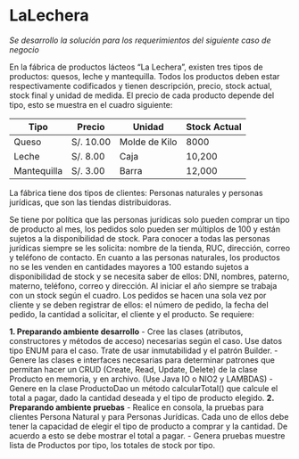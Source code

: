 # LaLechera

*Se desarrollo la solución para los requerimientos del siguiente caso de negocio*

En la fábrica de productos lácteos “La Lechera”, existen tres tipos de productos: quesos, leche y mantequilla. Todos los productos deben estar respectivamente codificados y tienen descripción, precio, stock actual, stock final y unidad de medida. El precio de cada producto depende del tipo, esto se muestra en el cuadro siguiente:

|    Tipo     |  Precio   |    Unidad     | Stock Actual |
| ----------- | --------- | ------------- | ------------ |
| Queso       | S/. 10.00 | Molde de Kilo |    8000      |
| Leche       | S/. 8.00  | Caja          |    10,200    |
| Mantequilla | S/. 3.00  | Barra         |    12,000    |

La fábrica tiene dos tipos de clientes: Personas naturales y personas jurídicas, que son las tiendas distribuidoras. 

Se tiene por política que las personas jurídicas solo pueden comprar un tipo de producto al mes, los pedidos solo pueden ser múltiplos de 100 y están sujetos a la disponibilidad de stock. Para conocer a todas las personas jurídicas siempre se les solicita: nombre de la tienda, RUC, dirección, correo y teléfono de contacto. En cuanto a las personas naturales, los productos no se les venden en cantidades mayores a 100 estando sujetos a disponibilidad de stock y se necesita saber de ellos: DNI, nombres, paterno, materno, teléfono, correo y dirección. Al iniciar el año siempre se trabaja con un stock según el cuadro. Los pedidos se  hacen una sola vez por cliente y se deben registrar de ellos: el número de pedido, la fecha del pedido, la cantidad a solicitar, el cliente y el producto. Se requiere:

**1. Preparando ambiente desarrollo**
	- Cree las clases (atributos, constructores y métodos de acceso) necesarias según el caso. Use datos tipo ENUM para el caso. Trate de usar inmutabilidad y el patrón Builder.
	- Genere las clases e interfaces necesarias para determinar patrones que permitan hacer un CRUD (Create, Read, Update, Delete) de la clase Producto en memoria, y en archivo. (Use Java IO o NIO2 y LAMBDAS)
	- Genere en la clase ProductoDao un método calcularTotal() que calcule el total a pagar, dado la cantidad deseada y el tipo de producto elegido.
**2. Preparando ambiente pruebas**
	- Realice en consola, la pruebas para clientes Persona Natural y para Personas Jurídicas. Cada uno de ellos debe tener la capacidad de elegir el tipo de producto a comprar y la cantidad. De acuerdo a esto se debe mostrar el total a pagar.
	- Genera pruebas muestre lista de Productos por tipo, los totales de stock por tipo.